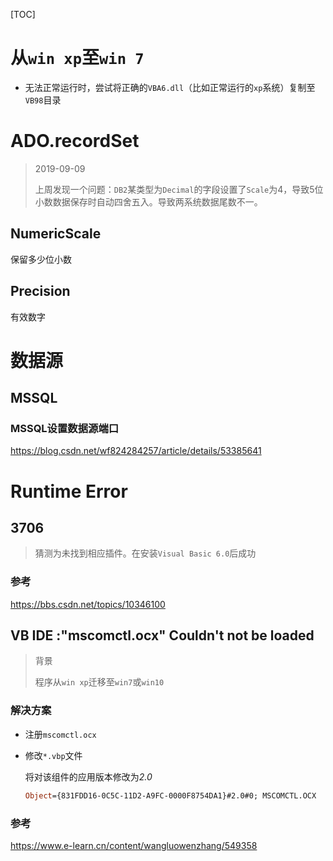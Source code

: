 [TOC]

# 从`win xp`至`win 7`

- 无法正常运行时，尝试将正确的`VBA6.dll`（比如正常运行的`xp`系统）复制至`VB98`目录

# ADO.recordSet

> 2019-09-09
>
> ​	上周发现一个问题：`DB2`某类型为`Decimal`的字段设置了`Scale`为4，导致5位小数数据保存时自动四舍五入。导致两系统数据尾数不一。

## NumericScale

保留多少位小数

## Precision

有效数字

# 数据源

## MSSQL

### MSSQL设置数据源端口

https://blog.csdn.net/wf824284257/article/details/53385641

# Runtime Error

## 3706

> 猜测为未找到相应插件。在安装`Visual Basic 6.0`后成功

### 参考

https://bbs.csdn.net/topics/10346100

## VB IDE :"mscomctl.ocx" Couldn't not be loaded

> 背景
>
> ​	程序从`win xp`迁移至`win7`或`win10`

### 解决方案

- 注册`mscomctl.ocx`

- 修改`*.vbp`文件

  将对该组件的应用版本修改为*2.0*

  ``` vb
  Object={831FDD16-0C5C-11D2-A9FC-0000F8754DA1}#2.0#0; MSCOMCTL.OCX
  ```

### 参考

https://www.e-learn.cn/content/wangluowenzhang/549358